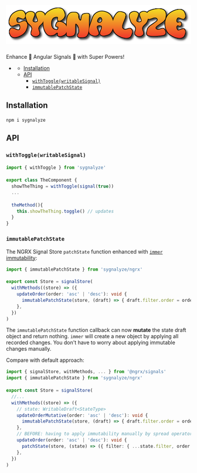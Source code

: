 # ![sygnalyze logo](./assets/logo/sygnalyze-logo-200.png)

Enhance 🚦 Angular Signals 🚦 with Super Powers!

- [](#)
  - [Installation](#installation)
  - [API](#api)
    - [`withToggle(writableSignal)`](#withtogglewritablesignal)
    - [`immutablePatchState`](#immutablepatchstate)

## Installation

`npm i sygnalyze`

## API

### `withToggle(writableSignal)`

```ts
import { withToggle } from 'sygnalyze'

export class TheComponent {
  showTheThing = withToggle(signal(true))
  ...

  theMethod(){
    this.showTheThing.toggle() // updates 
  }
}
```

### `immutablePatchState`

The NGRX Signal Store `patchState` function enhanced with [`immer` immutability](https://immerjs.github.io/immer/):

```ts
import { immutablePatchState } from 'sygnalyze/ngrx'

export const Store = signalStore(
  withMethods((store) => ({
    updateOrder(order: 'asc' | 'desc'): void {
      immutablePatchState(store, (draft) => { draft.filter.order = order });
    },
  })
)
```

The `immutablePatchState` function callback can now **mutate** the state draft object and return nothing. `immer` will create a new object by applying all recorded changes. You don't have to worry about applying immutable changes manually.

Compare with default approach:

```ts
import { signalStore, withMethods, ... } from '@ngrx/signals'
import { immutablePatchState } from 'sygnalyze/ngrx'

export const Store = signalStore(
  //...
  withMethods((store) => ({
    // state: WritableDraft<StateType>
    updateOrderMutative(order: 'asc' | 'desc'): void {
      immutablePatchState(store, (draft) => { draft.filter.order = order });
    },
    // BEFORE: having to apply immutability manually by spread operator:
    updateOrder(order: 'asc' | 'desc'): void {
      patchState(store, (state) => ({ filter: { ...state.filter, order } }));
    },
  })
)
```
